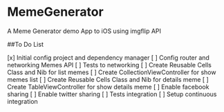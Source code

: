 # MemeGenerator
A Meme Generator demo App to iOS using imgflip API

##To Do List

[x] Initial config project and dependency manager
[  ] Config router and networking Memes API
[  ] Tests to networking
[  ] Create Reusable Cells Class and Nib for list memes
[  ] Create CollectionViewController for show memes list
[  ] Create Reusable Cells Class and Nib for details meme
[  ] Create TableViewController for show details meme
[  ] Enable facebook sharing
[  ] Enable twitter sharing
[  ] Tests integration
[  ] Setup continuous integration

